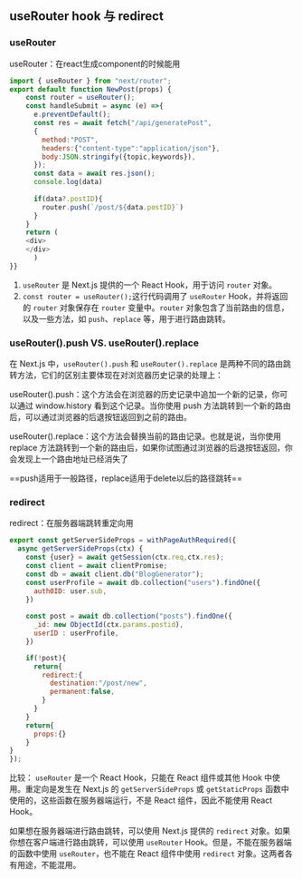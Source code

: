 
## useRouter hook 与 redirect

### useRouter

useRouter：在react生成component的时候能用
```jsx
import { useRouter } from "next/router";
export default function NewPost(props) {
	const router = useRouter();
	const handleSubmit = async (e) =>{
      e.preventDefault();
      const res = await fetch("/api/generatePost",
      {
        method:"POST",
        headers:{"content-type":"application/json"},
        body:JSON.stringify({topic,keywords}),
      });
      const data = await res.json();
      console.log(data)
      
      if(data?.postID){
        router.push(`/post/${data.postID}`)
      }
    }
    return (
    <div>
    </div>
      )
}}
```
1. `useRouter` 是 Next.js 提供的一个 React Hook，用于访问 `router` 对象。
2. `const router = useRouter();`这行代码调用了 `useRouter` Hook，并将返回的 `router` 对象保存在 `router` 变量中。`router` 对象包含了当前路由的信息，以及一些方法，如 `push`、`replace` 等，用于进行路由跳转。


### useRouter().push VS. useRouter().replace

在 Next.js 中，`useRouter().push` 和 `useRouter().replace` 是两种不同的路由跳转方法，它们的区别主要体现在对浏览器历史记录的处理上：

useRouter().push：这个方法会在浏览器的历史记录中追加一个新的记录，你可以通过 window.history 看到这个记录。当你使用 push 方法跳转到一个新的路由后，可以通过浏览器的后退按钮返回到之前的路由。

useRouter().replace：这个方法会替换当前的路由记录。也就是说，当你使用 replace 方法跳转到一个新的路由后，如果你试图通过浏览器的后退按钮返回，你会发现上一个路由地址已经消失了

==push适用于一般路径，replace适用于delete以后的路径跳转==

### redirect

redirect：在服务器端跳转重定向用
```jsx
export const getServerSideProps = withPageAuthRequired({
  async getServerSideProps(ctx) {
    const {user} = await getSession(ctx.req,ctx.res);
    const client = await clientPromise;
    const db = await client.db("BlogGenerator");
    const userProfile = await db.collection("users").findOne({
      auth0ID: user.sub,
    })
  
    const post = await db.collection("posts").findOne({
      _id: new ObjectId(ctx.params.postid),
      userID : userProfile,
    })

    if(!post){
      return{
        redirect:{
          destination:"/post/new",
          permanent:false,
        }
      }
    }
    return{
      props:{}
    }
}
});
```

比较：
`useRouter` 是一个 React Hook，只能在 React 组件或其他 Hook 中使用。重定向是发生在 Next.js 的 `getServerSideProps` 或 `getStaticProps` 函数中使用的，这些函数在服务器端运行，不是 React 组件，因此不能使用 React Hook。

如果想在服务器端进行路由跳转，可以使用 Next.js 提供的 `redirect` 对象。如果你想在客户端进行路由跳转，可以使用 `useRouter` Hook。但是，不能在服务器端的函数中使用 `useRouter`，也不能在 React 组件中使用 `redirect` 对象。这两者各有用途，不能混用。
